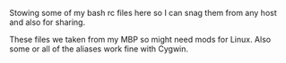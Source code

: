 Stowing some of my bash rc files here so I can snag them from 
any host and also for sharing.

These files we taken from my MBP so might need mods for Linux. Also some or all 
of the aliases work fine with Cygwin.


